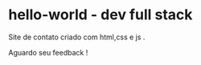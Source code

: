 # hello-world - dev full stack 
 
Site de contato criado com html,css e js . 

Aguardo seu feedback !
